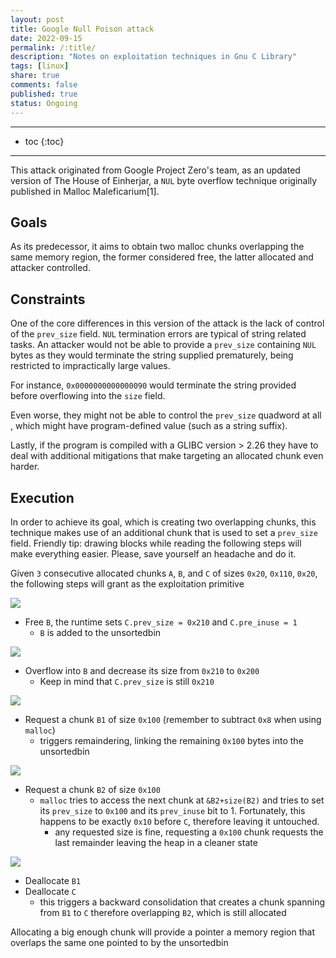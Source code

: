 ```yaml
---
layout: post
title: Google Null Poison attack
date: 2022-09-15
permalink: /:title/
description: "Notes on exploitation techniques in Gnu C Library"
tags: [linux]
share: true
comments: false
published: true
status: Ongoing
---
```


---
* toc
{:toc}
---

This attack originated from Google Project Zero's team, as an updated version
of The House of Einherjar, a `NUL` byte overflow technique originally published
in Malloc Maleficarium[1].

## Goals

As its predecessor, it aims to obtain two malloc chunks overlapping the same
memory region, the former considered free, the latter allocated and
attacker controlled.

## Constraints

One of the core differences in this version of the attack is the lack of
control of the `prev_size` field.
`NUL` termination errors are typical of string related tasks. An attacker
would not be able to provide a `prev_size` containing `NUL` bytes as they
would terminate the string supplied prematurely, being restricted to
impractically large values.

For instance, `0x0000000000000090` would terminate the string
provided before overflowing into the `size` field.

Even worse, they might not be able to control the `prev_size` quadword at all
, which might have program-defined value (such as a string suffix).

Lastly, if the program is compiled with a GLIBC version > 2.26 they have to
deal with additional mitigations that make targeting an allocated chunk even
harder.

## Execution

In order to achieve its goal, which is creating two overlapping chunks, this
technique makes use of an additional chunk that is used to set a `prev_size`
field. 
Friendly tip: drawing blocks while reading the following steps will make
everything easier. Please, save yourself an headache and do it.

Given `3` consecutive allocated chunks `A`, `B`, and `C` of sizes
`0x20`, `0x110`, `0x20`, the following steps will grant as the
exploitation primitive

![](/assets/img/posts/glibc-research/null-poison-starting-heap-1.png)

- Free `B`, the runtime sets `C.prev_size = 0x210` and `C.pre_inuse = 1`
    - `B` is added to the unsortedbin

![](/assets/img/posts/glibc-research/null-poison-starting-heap-2.png)

- Overflow into `B` and decrease its size from `0x210` to `0x200`
    - Keep in mind that `C.prev_size` is still `0x210`

![](/assets/img/posts/glibc-research/null-poison-starting-heap-3.png)

- Request a chunk `B1` of size `0x100` (remember to subtract `0x8` when using `malloc`)
    - triggers remaindering, linking the remaining `0x100` bytes into the unsortedbin

![](/assets/img/posts/glibc-research/null-poison-starting-heap-4.png)

- Request a chunk `B2` of size `0x100`
    - `malloc` tries to access the next chunk at `&B2+size(B2)` and tries to set its `prev_size` to
    `0x100` and its `prev_inuse` bit to 1. Fortunately, this happens to be exactly `0x10` before `C`,
    therefore leaving it untouched.
        - any requested size is fine, requesting a `0x100` chunk requests the
        last remainder leaving the heap in a cleaner state

![](/assets/img/posts/glibc-research/null-poison-starting-heap-5.png)

- Deallocate `B1`
- Deallocate `C`
    - this triggers a backward consolidation that creates a chunk spanning
    from `B1` to `C` therefore overlapping `B2`, which is still allocated

Allocating a big enough chunk will provide a pointer a memory region that
overlaps the same one pointed to by the unsortedbin
